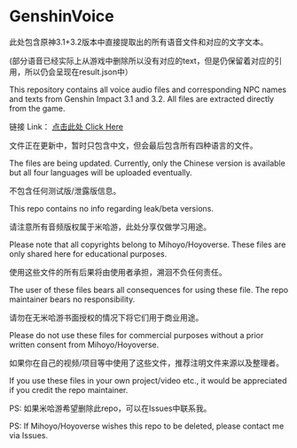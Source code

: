 # GenshinVoice

此处包含原神3.1+3.2版本中直接提取出的所有语音文件和对应的文字文本。

(部分语音已经实际上从游戏中删除所以没有对应的text，但是仍保留着对应的引用，所以仍会呈现在result.json中）

This repository contains all voice audio files and corresponding NPC names and texts from Genshin Impact 3.1 and 3.2. 
All files are extracted directly from the game.

链接 Link： [点击此处 Click Here](https://kokona-my.sharepoint.com/:f:/g/personal/suhui_kokona_tech/Erk1kf9NgF5CqBVnINIrWKUBg_T-7FrM98Z-hX227jiTOA?e=3qAefT)

文件正在更新中，暂时只包含中文，但会最后包含所有四种语言的文件。

The files are being updated. Currently, only the Chinese version is available but all four languages will be uploaded eventually.

不包含任何测试版/泄露版信息。

This repo contains no info regarding leak/beta versions.

请注意所有音频版权属于米哈游，此处分享仅做学习用途。

Please note that all copyrights belong to Mihoyo/Hoyoverse. These files are only shared here for educational purposes.

使用这些文件的所有后果将由使用者承担，溯洄不负任何责任。

The user of these files bears all consequences for using these file. The repo maintainer bears no responsibility.

请勿在无米哈游书面授权的情况下将它们用于商业用途。

Please do not use these files for commercial purposes without a prior written consent from Mihoyo/Hoyoverse.

如果你在自己的视频/项目等中使用了这些文件，推荐注明文件来源以及整理者。

If you use these files in your own project/video etc., it would be appreciated if you credit the repo maintainer.

PS: 如果米哈游希望删除此repo，可以在Issues中联系我。

PS: If Mihoyo/Hoyoverse wishes this repo to be deleted, please contact me via Issues.
